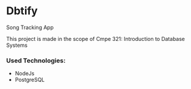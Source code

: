 # Dbtify
Song Tracking App

This project is made in the scope of Cmpe 321: Introduction to Database Systems
### Used Technologies:
* NodeJs
* PostgreSQL
